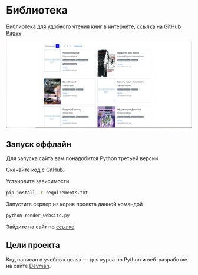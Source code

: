 # Библиотека

Библиотека для удобного чтения книг в интернете, [ссылка на GitHub Pages](https://golovolom288.github.io/library1/pages/index1.html)

![Скриншот](https://github.com/golovolom288/library1/blob/main/screenshot.PNG)

## Запуск оффлайн

Для запуска сайта вам понадобится Python третьей версии.

Скачайте код с GitHub.

Установите зависимости:

```sh
pip install -r requirements.txt
```

Запустите сервер из корня проекта данной командой

```sh
python render_website.py
```

Зайдите на сайт по [ссылке](http://127.0.0.1:5500)

## Цели проекта

Код написан в учебных целях — для курса по Python и веб-разработке на сайте [Devman](https://dvmn.org).
